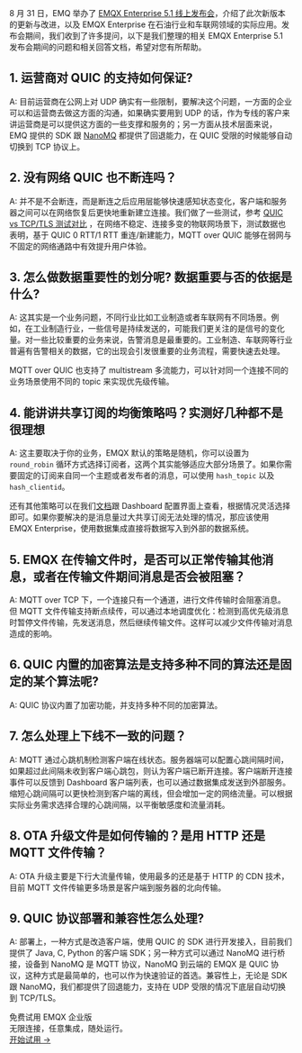 8 月 31 日，EMQ 举办了 [EMQX Enterprise 5.1 线上发布会](https://www.emqx.com/zh/events/mqtt-made-easy-introducing-emqx-5-1)，介绍了此次新版本的更新与改进，以及 EMQX Enterprise 在石油行业和车联网领域的实际应用。发布会期间，我们收到了许多提问，以下是我们整理的相关 EMQX Enterprise 5.1 发布会期间的问题和相关回答文档，希望对您有所帮助。


## 1. 运营商对 QUIC 的支持如何保证?

A: 目前运营商在公网上对 UDP 确实有一些限制，要解决这个问题，一方面的企业可以和运营商去做这方面的沟通，如果确实要用到 UDP 的话，作为专线的客户来讲运营商是可以提供这方面的一些支撑和服务的；另一方面从技术层面来说，EMQ 提供的 SDK 跟 [NanoMQ](https://nanomq.io/zh) 都提供了回退能力，在 QUIC 受限的时候能够自动切换到 TCP 协议上。


## 2. 没有网络 QUIC 也不断连吗？

A: 并不是不会断连，而是断连之后应用层能够快速感知状态变化，客户端和服务器之间可以在网络恢复后更快地重新建立连接。我们做了一些测试，参考 [QUIC vs TCP/TLS 测试对比](https://www.emqx.com/zh/blog/mqtt-over-quic#quic-vs-tcp-tls-测试对比) ，在网络不稳定、连接多变的物联网场景下，测试数据也表明，基于 QUIC 0 RTT/1 RTT 重连/新建能力，MQTT over QUIC 能够在弱网与不固定的网络通路中有效提升用户体验。


## 3. 怎么做数据重要性的划分呢? 数据重要与否的依据是什么?

A: 这其实是一个业务问题，不同行业比如工业制造或者车联网有不同场景。例如，在工业制造行业，一些信号是持续发送的，可能我们更关注的是信号的变化量。对一些比较重要的业务来说，告警消息是最重要的。工业制造、车联网等行业普遍有告警相关的数据，它的出现会引发很重要的业务流程，需要快速去处理。

MQTT over QUIC 也支持了 multistream 多流能力，可以针对同一个连接不同的业务场景使用不同的 topic 来实现优先级传输。


## 4. 能讲讲共享订阅的均衡策略吗？实测好几种都不是很理想  

A: 这主要取决于你的业务，EMQX 默认的策略是随机，你可以设置为 `round_robin` 循环方式选择订阅者，这两个其实能够适应大部分场景了。如果你需要固定的订阅来自同一个主题或者发布者的消息，可以使用 `hash_topic` 以及 `hash_clientid`。

还有其他策略可以在我们[文档](https://docs.emqx.com/zh/enterprise/v5.1/configuration/configuration-manual.html#mqtt-基本参数:~:text=mqtt.shared_subscription_strategy)跟 Dashboard 配置界面上查看，根据情况灵活选择即可。如果你要解决的是消息量过大共享订阅无法处理的情况，那应该使用 EMQX Enterprise，使用数据集成直接将数据写入到外部的数据系统。

 
## 5. EMQX 在传输文件时，是否可以正常传输其他消息，或者在传输文件期间消息是否会被阻塞？

A: MQTT over TCP 下，一个连接只有一个通道，进行文件传输时会阻塞消息。但 MQTT 文件传输支持断点续传，可以通过本地调度优化：检测到高优先级消息时暂停文件传输，先发送消息，然后继续传输文件。这样可以减少文件传输对消息造成的影响。

 
## 6. QUIC 内置的加密算法是支持多种不同的算法还是固定的某个算法呢?

A: QUIC 协议内置了加密功能，并支持多种不同的加密算法。

 
## 7. 怎么处理上下线不一致的问题？  

A: MQTT 通过心跳机制检测客户端在线状态。服务器端可以配置心跳间隔时间，如果超过此间隔未收到客户端心跳包，则认为客户端已断开连接。客户端断开连接事件可以反馈到 Dashboard 客户端列表，也可以通过数据集成发送到外部服务。缩短心跳间隔可以更快检测到客户端的离线，但会增加一定的网络流量。可以根据实际业务需求选择合理的心跳间隔，以平衡敏感度和流量消耗。


## 8. OTA 升级文件是如何传输的？是用 HTTP 还是 MQTT 文件传输？

A: OTA 升级主要是下行大流量传输，使用最多的还是基于 HTTP 的 CDN 技术，目前 MQTT 文件传输更多场景是客户端到服务器的北向传输。

 
## 9. QUIC 协议部署和兼容性怎么处理?

A: 部署上，一种方式是改造客户端，使用 QUIC 的 SDK 进行开发接入，目前我们提供了 Java, C, Python 的客户端 SDK；另一种方式可以通过 NanoMQ 进行桥接，设备到 NanoMQ 是 MQTT 协议，NanoMQ 到云端的 EMQX 是 QUIC 协议，这种方式是最简单的，也可以作为快速验证的首选。兼容性上，无论是 SDK 跟 NanoMQ，我们都提供了回退能力，支持在 UDP 受限的情况下底层自动切换到 TCP/TLS。


<section class="promotion">
    <div>
        免费试用 EMQX 企业版
            <div class="is-size-14 is-text-normal has-text-weight-normal">无限连接，任意集成，随处运行。</div>
    </div>
    <a href="https://www.emqx.com/zh/try?product=enterprise" class="button is-gradient px-5">开始试用 →</a>
</section>

